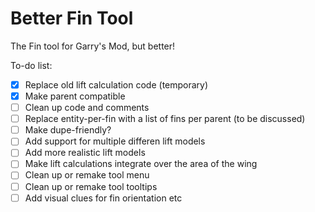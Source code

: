# Better Fin Tool
The Fin tool for Garry's Mod, but better!

To-do list:
- [X] Replace old lift calculation code (temporary)
- [X] Make parent compatible
- [ ] Clean up code and comments
- [ ] Replace entity-per-fin with a list of fins per parent (to be discussed)
- [ ] Make dupe-friendly?
- [ ] Add support for multiple differen lift models
- [ ] Add more realistic lift models
- [ ] Make lift calculations integrate over the area of the wing
- [ ] Clean up or remake tool menu
- [ ] Clean up or remake tool tooltips
- [ ] Add visual clues for fin orientation etc
